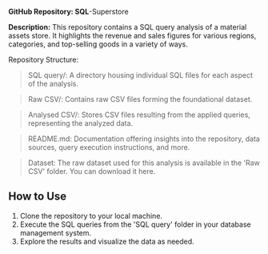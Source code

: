 **GitHub Repository: SQL**-Superstore

**Description:** This repository contains a SQL query analysis of a material assets store. It highlights the revenue and sales figures for various regions, categories, and top-selling goods in a variety of ways.

Repository Structure:

>SQL query/: A directory housing individual SQL files for each aspect of the analysis.

>Raw CSV/: Contains raw CSV files forming the foundational dataset.

>Analysed CSV/: Stores CSV files resulting from the applied queries, representing the analyzed data.

>README.md: Documentation offering insights into the repository, data sources, query execution instructions, and more.

>Dataset: The raw dataset used for this analysis is available in the 'Raw CSV' folder. You can download it here.  

## How to Use  
1. Clone the repository to your local machine.  
2. Execute the SQL queries from the 'SQL query' folder in your database management system.  
3. Explore the results and visualize the data as needed.  
